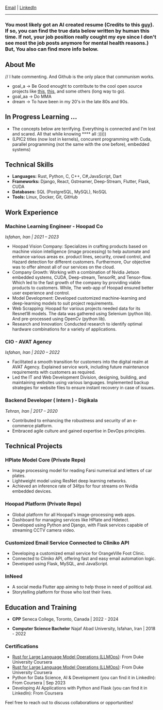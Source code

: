
[Email](mailto:arvinsalehi99@gmail.com) | [LinkedIn](https://www.linkedin.com/in/arvin-salehi-55768120a/)

---
### You most likely got an AI created resume (Credits to this [guy](https://github.com/AIHawk-app/Auto_Jobs_Applier)). If so, you can find the true data below written by human this time. If not, your job position really cought my eye since I don't see most the job posts anymore for mental health reasons.) But, You also can find more info below.

## About Me
// I hate commenting. And Github is the only place that communism works.
- goal_a -> Be Good enought to contribute to the cool open source projects like [this](https://github.com/torvalds/linux), [this](https://github.com/riscv), and some others (long way to go).
- goal_aa -> Do MMA
- dream -> To have been in my 20's in the late 80s and 90s.

## In Progress Learning ...
- The concepts below are terrifying. Everything is connected and I'm lost and scared. All that while knowing **** all :)))))
- (LPIC2 titles (now lost in kernels), concurent programming with Cuda, parallel programming (not the same with the one before), embedded systems)

## Technical Skills
- **Languages:** Rust, Python, C, C++, C#,JavaScript, Dart
- **Frameworks:** Django, React, Gstreamer, Deep-Stream, Flutter, Flask, CUDA
- **Databases:** SQL (PostgreSQL, MySQL), NoSQL
- **Tools:** Linux, Docker, Git, GitHub

## Work Experience

### Machine Learning Engineer - Hoopad Co
_Isfahan, Iran | 2021 – 2023_
- Hoopad Vision Company: Specializes in crafting products based on machine vision intelligence (image processing) to help automate and enhance various areas ex.  product lines, security, crowd control, and Hazard detection for different customers. Furthermore, Our objective was to offer almost all of our services on the cloud.
- Company Growth: Working with a combination of Nvidia Jetson embedded systems, CUDA,
 Deep-stream, TensorRt, and Tensor-flow. Which led to the fast growth of the company by providing viable products to customers. While, The web-app of Hoopad ensured better user experience and control.
- Model Development: Developed customized machine-learning and deep-learning models to suit project requirements. 
- Web Scrapping: Hoopad for various projects needed data for its Resnet18 models. The data was gathered using Selenium (python lib). And pre-processed using OpenCv (python lib).
- Research and Innovation: Conducted research to identify optimal hardware combinations for a variety of applications.


### CIO - AVAT Agency
_Isfahan, Iran | 2020 – 2022_
- Facilitated a smooth transition for customers into the digital realm at AVAT Agency. 
Explained service work, including future maintenance requirements with customers as required.
- Led the IT and Web Development Division, designing, building, and maintaining websites using various languages.
Implemented backup strategies for website files to ensure instant recovery in case of issues.

### Backend Developer ( Intern ) - Digikala
_Tehran, Iran | 2017 – 2020_
- Contributed to enhancing the robustness and security of an e-commerce platform.
- Embraced agile culture and gained expertise in DevOps principles.

## Technical Projects

### HPlate Model Core (Private Repo)
- Image processing model for reading Farsi numerical and letters of car plates.
- Lightweight model using ResNet deep learning networks.
- Achieved an inference rate of 34fps for four streams on Nvidia embedded devices.

### Hoopad Platform (Private Repo)
- Global platform for all Hoopad's image-processing web apps.
- Dashboard for managing services like HPlate and Hdetect.
- Developed using Python and Django, with Flask services capable of streaming CCTV camera video.
  
### Customized Email Service Connected to Cliniko API
- Developing a customized email service for OrangeVille Foot Clinic.
- Connected to Cliniko API, offering fast and easy email automation logic.
- Developed using Flask, MySQL, and JavaScript.

### InNeed
- A social media Flutter app aiming to help those in need of political aid.
- Storytelling platform for those who lost their lives.


## Education and Training
- **CPP**
  Seneca College, Toronto, Canada | 2022 - 2024

- **Computer Science Bachelor**
  Najaf Abad University, Isfahan, Iran | 2018 - 2022

### Certifications
- [Rust for Large Language Model Operations (LLMOps)](https://www.coursera.org/account/accomplishments/verify/SDZTQEXCJD90): From Duke University Coursera
- [Rust for Large Language Model Operations (LLMOps)](https://www.coursera.org/account/accomplishments/verify/SDZTQEXCJD90): From Duke University Coursera
- Python for Data Science, AI & Development (you can find it in LinkedIn): From Coursera | Sep 2023
- Developing AI Applications with Python and Flask (you can find it in LinkedIn): From Coursera     

Feel free to reach out to discuss collaborations or opportunities!
